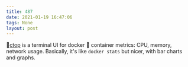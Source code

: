 ```yaml
---
title: 487
date: 2021-01-19 16:47:06
tags: None
layout: post
---
```


🔧[ctop](https://github.com/bcicen/ctop) is a terminal UI for docker 🐳 container metrics: CPU, memory, network usage. Basically, it's like `docker stats` but nicer, with bar charts and graphs.
